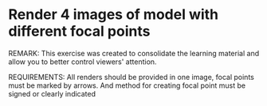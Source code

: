 # Render 4 images of model with different focal points

REMARK: This exercise was created to consolidate the learning material and allow you to better control viewers' attention.

REQUIREMENTS: All renders should be provided in one image, focal points must be marked by arrows. And method for creating focal point must be signed or clearly indicated 

